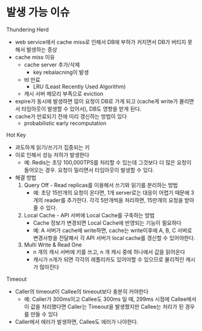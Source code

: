 # 발생 가능 이슈
Thundering Herd
- web service에서 cache miss로 인해서 DB에 부하가 커지면서 DB가 버티지 못해서 발생하는 증상
- cache miss 이유
   - cache server 추가/삭제
      - key rebalacning이 발생
   - ttl 만료 
      - LRU (Least Recently Used Algorithm)
   - 캐시 서버 메모리 부족으로 eviction
- expire가 동시에 발생하면 많이 요청이 DB로 가게 되고 (cache게 write가 몰리면서 타임아웃이 발생할 수 있어서), DB도 영향을 받게 된다.
- cache가 만료되기 전에 미리 갱신하는 방법이 있다
   - probabilistic early recomputation

Hot Key
- 과도하게 읽기/쓰기가 집중되는 키
- 이로 인해서 성능 저하가 발생한다
   - 예: Redis는 초당 100,000TPS를 처리할 수 있는데 그것보다 더 많은 요청이 들어오는 경우. 요청이 밀리면서 타임아웃이 발생할 수 있다.
- 해결 방법
   1. Query Off - Read replicas를 이용해서 쓰기와 읽기를 분리하는 방법
      - 예: 초당 15만개의 요청이 온다면, 1개 server로는 대응이 어렵기 때문에 3개의 reader를 추가한다. 각각 5만개씩을 처리하면, 15만개의 요청을 받아줄 수 있다. 
   2. Local Cache - API 서버에 Local Cache를 구축하는 방법
      - Cache 정보가 변경되면 Local Cache에 반영되는 기능이 필요하다
      - 예: A 서버가 cache에 write하면, cache는 write이후에 A, B, C 서버로 변경사항을 전달해서 각 API 서버가 local cache를 갱신할 수 있어야한다. 
   3. Multi Write & Read One
      - n 개의 캐시 서버에 키를 쓰고, n 개 캐시 중에 하나에서 값을 읽어온다
      - 캐시가 n개가 되면 각각의 레플리카도 있어야할 수 있으므로 물리적인 캐시가 많아진다

Timeout
- Caller의 timeout이 Callee의 timeout보다 충분히 커야한다
   - 예: Caller가 300ms이고 Callee도 300ms 일 때, 299ms 시점에 Callee에서 이 값을 처리했다면 Caller는 Timeout을 발생했지만 Callee는 처리가 된 경우를 만들 수 있다
- Caller에서 에러가 발생하면, Callee도 에러가 나야한다. 
